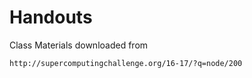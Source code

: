 # Handouts
Class Materials downloaded from 

    http://supercomputingchallenge.org/16-17/?q=node/200
